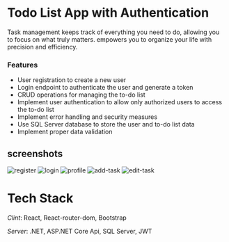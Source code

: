<h1>Todo List App with Authentication</h1>
Task management keeps track of everything you need to do, allowing you to focus on what truly matters.  empowers you to organize your life with precision and efficiency.

<h3>Features</h3>
<ul>
  <li>User registration to create a new user</li>
  <li>Login endpoint to authenticate the user and generate a token</li>
  <li>CRUD operations for managing the to-do list</li>
  <li>Implement user authentication to allow only authorized users to access the to-do list</li>
  <li>Implement error handling and security measures</li>
  <li>Use SQL Server database to store the user and to-do list data</li>
  <li>Implement proper data validation</li>
</ul>

## screenshots
![register](https://github.com/user-attachments/assets/bf3606ab-641c-40ac-9e8b-74afd435eda1)
![login](https://github.com/user-attachments/assets/44bb6cd6-2905-4d30-beeb-4f4f3b98c6ce)
![profile](https://github.com/user-attachments/assets/7976679c-f4af-4de0-a0a7-bbfb440328d4)
![add-task](https://github.com/user-attachments/assets/ba10097c-49b8-4c7f-a16a-5c3f20d65485)
![edit-task](https://github.com/user-attachments/assets/e824898d-25c2-4c16-a895-7b7110b6edb2)

# Tech Stack
*Clint*: React, React-router-dom, Bootstrap

*Server*: .NET, ASP.NET Core Api, SQL Server, JWT
